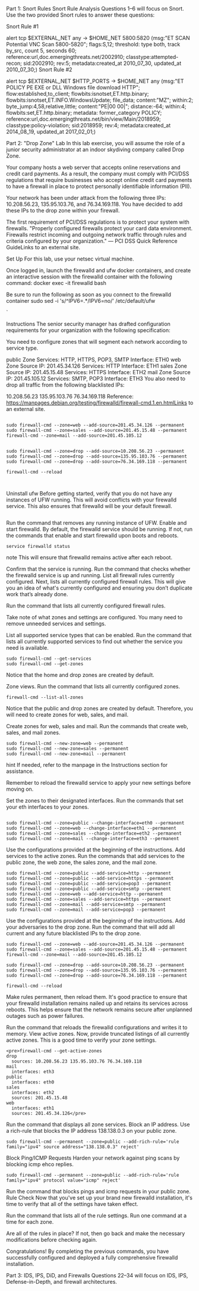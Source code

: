 Part 1: Snort Rules
Snort Rule Analysis
Questions 1–6 will focus on Snort. Use the two provided Snort rules to answer these questions:

Snort Rule #1

alert tcp $EXTERNAL_NET any -> $HOME_NET 5800:5820 (msg:"ET SCAN Potential VNC Scan 5800-5820"; flags:S,12; threshold: type both, track by_src, count 5, seconds 60; reference:url,doc.emergingthreats.net/2002910; classtype:attempted-recon; sid:2002910; rev:5; metadata:created_at 2010_07_30, updated_at 2010_07_30;)
Snort Rule #2

alert tcp $EXTERNAL_NET $HTTP_PORTS -> $HOME_NET any (msg:"ET POLICY PE EXE or DLL Windows file download HTTP"; flow:established,to_client; flowbits:isnotset,ET.http.binary; flowbits:isnotset,ET.INFO.WindowsUpdate; file_data; content:"MZ"; within:2; byte_jump:4,58,relative,little; content:"PE|00 00|"; distance:-64; within:4; flowbits:set,ET.http.binary; metadata: former_category POLICY; reference:url,doc.emergingthreats.net/bin/view/Main/2018959; classtype:policy-violation; sid:2018959; rev:4; metadata:created_at 2014_08_19, updated_at 2017_02_01;)


Part 2: "Drop Zone" Lab
In this lab exercise, you will assume the role of a junior security administrator at an indoor skydiving company called Drop Zone.

Your company hosts a web server that accepts online reservations and credit card payments. As a result, the company must comply with PCI/DSS regulations that require businesses who accept online credit card payments to have a firewall in place to protect personally identifiable information (PII).

Your network has been under attack from the following three IPs: 10.208.56.23, 135.95.103.76, and 76.34.169.118. You have decided to add these IPs to the drop zone within your firewall.

The first requirement of PCI/DSS regulations is to protect your system with firewalls. "Properly configured firewalls protect your card data environment. Firewalls restrict incoming and outgoing network traffic through rules and criteria configured by your organization." —
PCI DSS Quick Reference GuideLinks to an external site.

Set Up
For this lab, use your netsec virtual machine.

Once logged in, launch the firewalld and ufw docker containers, and create an interactive session with the firewalld container with the following command:
docker exec -it firewalld bash

Be sure to run the following as soon as you connect to the firewalld container
sudo sed -i 's/^IPV6=.*/IPV6=no/' /etc/default/ufw

`

Instructions
The senior security manager has drafted configuration requirements for your organization with the following specification:

You need to configure zones that will segment each network according to service type.

public Zone
Services: HTTP, HTTPS, POP3, SMTP
Interface: ETH0
web Zone
Source IP: 201.45.34.126
Services: HTTP
Interface: ETH1
sales Zone
Source IP: 201.45.15.48
Services: HTTPS
Interface: ETH2
mail Zone
Source IP: 201.45.105.12
Services: SMTP, POP3
Interface: ETH3
You also need to drop all traffic from the following blacklisted IPs:

10.208.56.23
135.95.103.76
76.34.169.118
Reference: https://manpages.debian.org/testing/firewalld/firewall-cmd.1.en.htmlLinks to an external site.


```

sudo firewall-cmd --zone=web --add-source=201.45.34.126 --permanent
sudo firewall-cmd --zone=sales --add-source=201.45.15.48 --permanent
firewall-cmd --zone=mail --add-source=201.45.105.12


sudo firewall-cmd --zone=drop --add-source=10.208.56.23 --permanent
sudo firewall-cmd --zone=drop --add-source=135.95.103.76 --permanent
sudo firewall-cmd --zone=drop --add-source=76.34.169.118 --permanent

firewall-cmd --reload



```


Uninstall ufw
Before getting started, verify that you do not have any instances of UFW running. This will avoid conflicts with your firewalld service. This also ensures that firewalld will be your default firewall.

```

```

Run the command that removes any running instance of UFW.
Enable and start firewalld.
By default, the firewalld service should be running. If not, run the commands that enable and start firewalld upon boots and reboots.

```
service firewalld status
```

note
This will ensure that firewalld remains active after each reboot.

Confirm that the service is running.
Run the command that checks whether the firewalld service is up and running.
List all firewall rules currently configured.
Next, lists all currently configured firewall rules. This will give you an idea of what's currently configured and ensuring you don’t duplicate work that’s already done.

Run the command that lists all currently configured firewall rules.

Take note of what zones and settings are configured. You many need to remove unneeded services and settings.

List all supported service types that can be enabled.
Run the command that lists all currently supported services to find out whether the service you need is available.

```
sudo firewall-cmd --get-services
sudo firewall-cmd --get-zones

```

Notice that the home and drop zones are created by default.

Zone views.
Run the command that lists all currently configured zones.

```
firewall-cmd --list-all-zones
```

Notice that the public and drop zones are created by default. Therefore, you will need to create zones for web, sales, and mail.

Create zones for web, sales and mail.
Run the commands that create web, sales, and mail zones.

```
sudo firewall-cmd --new-zone=web --permanent
sudo firewall-cmd --new-zone=sales --permanent
sudo firewall-cmd --new-zone=mail --permanent
```


hint
If needed, refer to the manpage in the Instructions section for assistance.

Remember to reload the firewalld service to apply your new settings before moving on.

Set the zones to their designated interfaces.
Run the commands that set your eth interfaces to your zones.


```

sudo firewall-cmd --zone=public --change-interface=eth0 --permanent
sudo firewall-cmd --zone=web --change-interface=eth1 --permanent
sudo firewall-cmd --zone=sales --change-interface=eth2 --permanent
sudo firewall-cmd --zone=mail --change-interface=eth3 --permanent
```


Use the configurations provided at the beginning of the instructions.
Add services to the active zones.
Run the commands that add services to the public zone, the web zone, the sales zone, and the mail zone.

```
sudo firewall-cmd --zone=public --add-service=http --permanent
sudo firewall-cmd --zone=public --add-service=https --permanent
sudo firewall-cmd --zone=public --add-service=pop3 --permanent
sudo firewall-cmd --zone=public --add-service=smtp --permanent
sudo firewall-cmd --zone=web --add-service=http --permanent
sudo firewall-cmd --zone=sales --add-service=https --permanent
sudo firewall-cmd --zone=mail --add-service=smtp --permanent
sudo firewall-cmd --zone=mail --add-service=pop3 --permanent
```

Use the configurations provided at the beginning of the instructions.
Add your adversaries to the drop zone.
Run the command that will add all current and any future blacklisted IPs to the drop zone.

```
sudo firewall-cmd --zone=web --add-source=201.45.34.126 --permanent
sudo firewall-cmd --zone=sales --add-source=201.45.15.48 --permanent
firewall-cmd --zone=mail --add-source=201.45.105.12

sudo firewall-cmd --zone=drop --add-source=10.208.56.23 --permanent
sudo firewall-cmd --zone=drop --add-source=135.95.103.76 --permanent
sudo firewall-cmd --zone=drop --add-source=76.34.169.118 --permanent

firewall-cmd --reload

```

Make rules permanent, then reload them.
It's good practice to ensure that your firewalld installation remains nailed up and retains its services across reboots. This helps ensure that the network remains secure after unplanned outages such as power failures.

Run the command that reloads the firewalld configurations and writes it to memory.
View active zones.
Now, provide truncated listings of all currently active zones. This is a good time to verify your zone settings.

```
<pre>firewall-cmd --get-active-zones
drop
  sources: 10.208.56.23 135.95.103.76 76.34.169.118
mail
  interfaces: eth3
public
  interfaces: eth0
sales
  interfaces: eth2
  sources: 201.45.15.48
web
  interfaces: eth1
  sources: 201.45.34.126</pre>
```

Run the command that displays all zone services.
Block an IP address.
Use a rich-rule that blocks the IP address 138.138.0.3 on your public zone.

```
sudo firewall-cmd --permanent --zone=public --add-rich-rule='rule family="ipv4" source address="138.138.0.3" reject'

```

Block Ping/ICMP Requests
Harden your network against ping scans by blocking icmp ehco replies.

```
sudo firewall-cmd --permanent --zone=public --add-rich-rule='rule family="ipv4" protocol value="icmp" reject'
```

Run the command that blocks pings and icmp requests in your public zone.
Rule Check
Now that you've set up your brand new firewalld installation, it's time to verify that all of the settings have taken effect.

Run the command that lists all of the rule settings. Run one command at a time for each zone.

Are all of the rules in place? If not, then go back and make the necessary modifications before checking again.

Congratulations! By completing the previous commands, you have successfully configured and deployed a fully comprehensive firewalld installation.

Part 3: IDS, IPS, DiD, and Firewalls
Questions 22–34 will focus on IDS, IPS, Defense-in-Depth, and firewall architectures.



